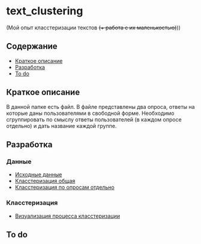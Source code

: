 # text_clustering 
(Мой опыт класстеризации текстов ~~(+ работа с их маленькостью)~~))
## Содержание
 - [Краткое описание](#краткое-описание)
 - [Разработка](#разработка)
 - [To do](#to-do)


## Краткое описание

В данной папке есть файл. В файле представлены два опроса, ответы на которые даны пользователями в свободной форме. 
Необходимо сгруппировать по смыслу ответы пользователей (в каждом опросе отдельно) и дать название каждой группе.



## Разработка

### Данные
 - [Исходные данные](data.csv)
 - [Класстеризация общая](result.csv)
 - [Класстеризация по опросам отдельно](result_sep.csv)

### Класстеризация

 - [Визуализация процесса класстеризации](text_clustering.ipynb)

## To do
